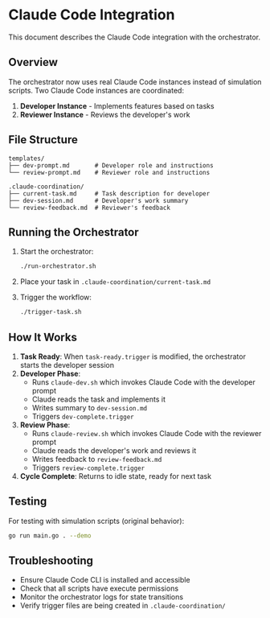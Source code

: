 # Claude Code Integration

This document describes the Claude Code integration with the orchestrator.

## Overview

The orchestrator now uses real Claude Code instances instead of simulation scripts. Two Claude Code instances are coordinated:

1. **Developer Instance** - Implements features based on tasks
2. **Reviewer Instance** - Reviews the developer's work

## File Structure

```
templates/
├── dev-prompt.md       # Developer role and instructions
└── review-prompt.md    # Reviewer role and instructions

.claude-coordination/
├── current-task.md     # Task description for developer
├── dev-session.md      # Developer's work summary
└── review-feedback.md  # Reviewer's feedback
```

## Running the Orchestrator

1. Start the orchestrator:
   ```bash
   ./run-orchestrator.sh
   ```

2. Place your task in `.claude-coordination/current-task.md`

3. Trigger the workflow:
   ```bash
   ./trigger-task.sh
   ```

## How It Works

1. **Task Ready**: When `task-ready.trigger` is modified, the orchestrator starts the developer session
2. **Developer Phase**: 
   - Runs `claude-dev.sh` which invokes Claude Code with the developer prompt
   - Claude reads the task and implements it
   - Writes summary to `dev-session.md`
   - Triggers `dev-complete.trigger`
3. **Review Phase**:
   - Runs `claude-review.sh` which invokes Claude Code with the reviewer prompt
   - Claude reads the developer's work and reviews it
   - Writes feedback to `review-feedback.md`
   - Triggers `review-complete.trigger`
4. **Cycle Complete**: Returns to idle state, ready for next task

## Testing

For testing with simulation scripts (original behavior):
```bash
go run main.go . --demo
```

## Troubleshooting

- Ensure Claude Code CLI is installed and accessible
- Check that all scripts have execute permissions
- Monitor the orchestrator logs for state transitions
- Verify trigger files are being created in `.claude-coordination/`
